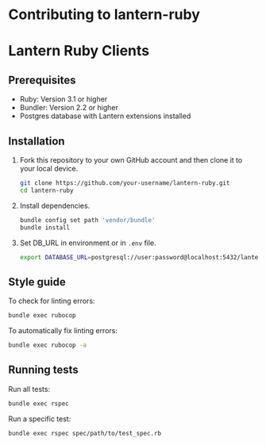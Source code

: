 # Contributing to lantern-ruby

# Lantern Ruby Clients

## Prerequisites

* Ruby: Version 3.1 or higher
* Bundler: Version 2.2 or higher
* Postgres database with Lantern extensions installed

## Installation

1. Fork this repository to your own GitHub account and then clone it to your local device.

    ```bash
    git clone https://github.com/your-username/lantern-ruby.git
    cd lantern-ruby
    ```

2. Install dependencies.

    ```bash
    bundle config set path 'vendor/bundle'
    bundle install
    ```

3. Set DB_URL in environment or in `.env` file.

    ```bash
    export DATABASE_URL=postgresql://user:password@localhost:5432/lantern
    ```

## Style guide

To check for linting errors:

```bash
bundle exec rubocop
```

To automatically fix linting errors:

```bash
bundle exec rubocop -a
```

## Running tests

Run all tests:

```bash
bundle exec rspec
```

Run a specific test:

```bash
bundle exec rspec spec/path/to/test_spec.rb
```
